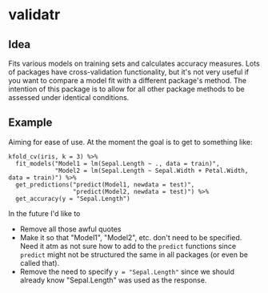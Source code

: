 # validatr

## Idea

Fits various models on training sets and calculates accuracy measures. Lots of packages have cross-validation functionality, but it's not very useful if you want to compare a model fit with a different package's method. The intention of this package is to allow for all other package methods to be assessed under identical conditions.

## Example

Aiming for ease of use. At the moment the goal is to get to something like:

```{r}
kfold_cv(iris, k = 3) %>%
  fit_models("Model1 = lm(Sepal.Length ~ ., data = train)",
             "Model2 = lm(Sepal.Length ~ Sepal.Width + Petal.Width, data = train)") %>% 
  get_predictions("predict(Model1, newdata = test)",
                  "predict(Model2, newdata = test)") %>% 
  get_accuracy(y = "Sepal.Length")
```
In the future I'd like to

* Remove all those awful quotes
* Make it so that "Model1", "Model2", etc. don't need to be specified. Need it atm as not sure how to add to the `predict` functions since `predict` might not be structured the same in all packages (or even be called that).
* Remove the need to specify `y = "Sepal.Length"` since we should already know "Sepal.Length" was used as the response.

